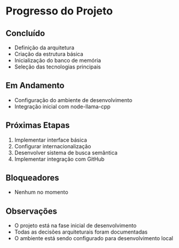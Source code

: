 # Progresso do Projeto

## Concluído
- Definição da arquitetura
- Criação da estrutura básica
- Inicialização do banco de memória
- Seleção das tecnologias principais

## Em Andamento
- Configuração do ambiente de desenvolvimento
- Integração inicial com node-llama-cpp

## Próximas Etapas
1. Implementar interface básica
2. Configurar internacionalização
3. Desenvolver sistema de busca semântica
4. Implementar integração com GitHub

## Bloqueadores
- Nenhum no momento

## Observações
- O projeto está na fase inicial de desenvolvimento
- Todas as decisões arquiteturais foram documentadas
- O ambiente está sendo configurado para desenvolvimento local
